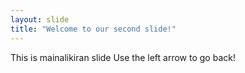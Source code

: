 ```yaml
---
layout: slide
title: "Welcome to our second slide!"
---
```

This is mainalikiran slide
Use the left arrow to go back!
